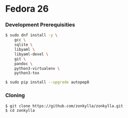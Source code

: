 Fedora 26
=========

### Development Prerequisities

``` bash
$ sudo dnf install -y \
    gcc \
    sqlite \
    libyaml \
    libyaml-devel \
    git \
    pandoc \
    python3-virtualenv \
    python3-tox

$ sudo pip install --upgrade autopep8
```

### Cloning

``` bash
$ git clone https://github.com/zonkylla/zonkylla.git
$ cd zonkylla
```
